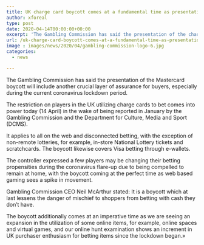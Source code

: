 ```yaml
---
title: UK charge card boycott comes at a fundamental time as presentation harmonizes with spike in online action
author: xforeal 
type: post
date: 2020-04-14T00:00:00+00:00
excerpt: 'The Gambling Commission has said the presentation of the charge card boycott will include another fundamental layer of assurance for customers, especially during the current coronavirus lockdown period '
url: /uk-charge-card-boycott-comes-at-a-fundamental-time-as-presentation-harmonizes-with-spike-in-online-action/
image : images/news/2020/04/gambling-commission-logo-6.jpg
categories:
  - news

---
```

The Gambling Commission has said the presentation of the Mastercard boycott will include another crucial layer of assurance for buyers, especially during the current coronavirus lockdown period. 

The restriction on players in the UK utilizing charge cards to bet comes into power today (14 April) in the wake of being reported in January by the Gambling Commission and the Department for Culture, Media and Sport (DCMS). 

It applies to all on the web and disconnected betting, with the exception of non-remote lotteries, for example, in-store National Lottery tickets and scratchcards. The boycott likewise covers Visa betting through e-wallets. 

The controller expressed a few players may be changing their betting propensities during the coronavirus flare-up due to being compelled to remain at home, with the boycott coming at the perfect time as web based gaming sees a spike in movement. 

Gambling Commission CEO Neil McArthur stated: It is a boycott which at last lessens the danger of mischief to shoppers from betting with cash they don&#8217;t have. 

The boycott additionally comes at an imperative time as we are seeing an expansion in the utilization of some online items, for example, online spaces and virtual games, and our online hunt examination shows an increment in UK purchaser enthusiasm for betting items since the lockdown began.&#187;
